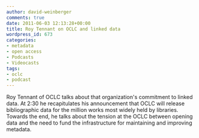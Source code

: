 ```yaml
---
author: david-weinberger
comments: true
date: 2011-06-03 12:13:28+00:00
title: Roy Tennant on OCLC and linked data
wordpress_id: 673
categories:
- metadata
- open access
- Podcasts
- Videocasts
tags:
- oclc
- podcast
---
```


Roy Tennant of OCLC talks about that organization's commitment to linked data. At 2:30 he recapitulates his announcement that OCLC will release bibliographic data for the million works most widely held by libraries. Towards the end, he talks about the tension at the OCLC between opening data and the need to fund the infrastructure for maintaining and improving metadata.


